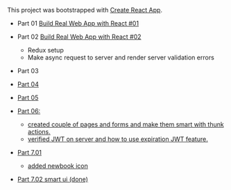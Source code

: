 This project was bootstrapped with [Create React App](https://github.com/facebookincubator/create-react-app).

- Part 01 <a href="https://www.youtube.com/watch?v=NO2DaxhoWHk">Build Real Web App with React #01</a>
- Part 02 <a href="https://www.youtube.com/watch?v=RCPMuJ0zYak">Build Real Web App with React #02</a>
    - Redux setup
    - Make async request to server and render server validation errors
- Part 03 <a href="#" />
- Part 04
- Part 05
- Part 06:
  - created couple of pages and forms and make them smart with thunk actions.
  - verified JWT on server and how to use expiration JWT feature.
- Part 7.01
  - added newbook icon

- Part 7.02 smart ui (done)
